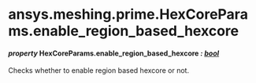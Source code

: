 <a id="ansys-meshing-prime-hexcoreparams-enable-region-based-hexcore"></a>

# ansys.meshing.prime.HexCoreParams.enable_region_based_hexcore

<a id="ansys.meshing.prime.HexCoreParams.enable_region_based_hexcore"></a>

#### *property* HexCoreParams.enable_region_based_hexcore *: [bool](https://docs.python.org/3.11/library/functions.html#bool)*

Checks whether to enable region based hexcore or not.

<!-- !! processed by numpydoc !! -->
